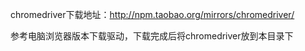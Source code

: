 chromedriver下载地址：http://npm.taobao.org/mirrors/chromedriver/

参考电脑浏览器版本下载驱动，下载完成后将chromedriver放到本目录下